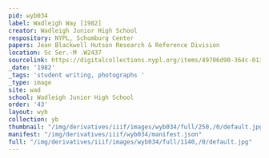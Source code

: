 ```yaml
---
pid: wyb034
label: Wadleigh Way [1982]
creator: Wadleigh Junior High School
respository: NYPL, Schomburg Center
papers: Jean Blackwell Hutson Research & Reference Division
location: Sc Ser.-M .W2437
sourcelink: https://digitalcollections.nypl.org/items/49706d90-364c-0134-1144-00505686a51c
_date: '1982'
_tags: 'student writing, photographs '
_type: image
site: wad
school: Wadleigh Junior High School
order: '43'
layout: wyb
collection: yb
thumbnail: "/img/derivatives/iiif/images/wyb034/full/250,/0/default.jpg"
manifest: "/img/derivatives/iiif/wyb034/manifest.json"
full: "/img/derivatives/iiif/images/wyb034/full/1140,/0/default.jpg"
---
```

